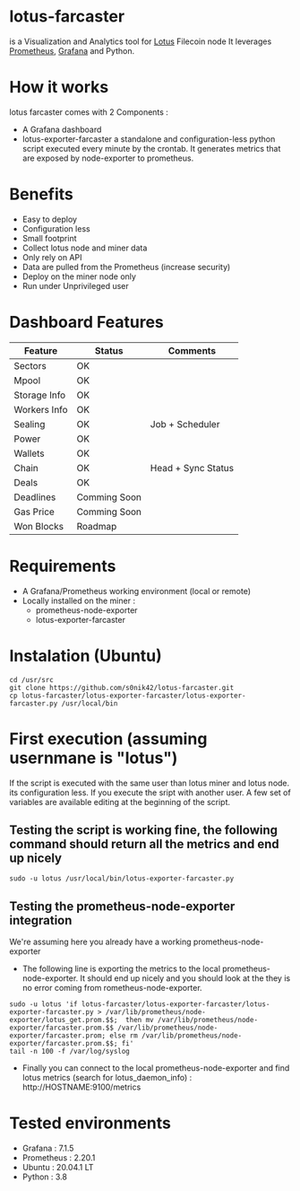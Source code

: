 # lotus-farcaster 
is a Visualization and Analytics tool for [Lotus](https://github.com/filecoin-project/lotus) Filecoin node
It leverages [Prometheus](https://prometheus.io/), [Grafana](https://grafana.com/) and Python.

# How it works
lotus farcaster comes with 2 Components :
* A Grafana dashboard
* lotus-exporter-farcaster a standalone and configuration-less python script executed every minute by the crontab.
It generates metrics that are exposed by node-exporter to prometheus.

# Benefits
* Easy to deploy
* Configuration less
* Small footprint
* Collect lotus node and miner data
* Only rely on API
* Data are pulled from the Prometheus (increase security)  
* Deploy on the miner node only
* Run under Unprivileged user

# Dashboard Features
|Feature      |Status       |Comments           |
|-------------|-------------|-------------------|
|Sectors      | OK          |                   |
|Mpool        | OK          |                   |
|Storage Info | OK          |                   |
|Workers Info | OK          |                   |
|Sealing      | OK          |Job + Scheduler    |
|Power        | OK          |                   |
|Wallets      | OK          |                   |
|Chain        | OK          |Head + Sync Status |
|Deals        | OK          |                   |
|Deadlines    | Comming Soon|                   |
|Gas Price    | Comming Soon|                   |
|Won Blocks   | Roadmap     |                   |

# Requirements
* A Grafana/Prometheus working environment (local or remote)
* Locally installed on the miner :
  * prometheus-node-exporter
  * lotus-exporter-farcaster

# Instalation (Ubuntu)
```
cd /usr/src
git clone https://github.com/s0nik42/lotus-farcaster.git
cp lotus-farcaster/lotus-exporter-farcaster/lotus-exporter-farcaster.py /usr/local/bin
```
# First execution (assuming usernmane is "lotus")
If the script is executed with the same user than lotus miner and lotus node. its configuration less.
If you execute the sript with another user. A few set of variables are available editing at the beginning of the script.
## Testing the script is working fine, the following command should return all the metrics and end up nicely
```
sudo -u lotus /usr/local/bin/lotus-exporter-farcaster.py
```
## Testing the prometheus-node-exporter integration
We're assuming here you already have a working prometheus-node-exporter
* The following line is exporting the metrics to the local prometheus-node-exporter. It should end up nicely and you should look at the they is no error coming from rometheus-node-exporter.
```
sudo -u lotus 'if lotus-farcaster/lotus-exporter-farcaster/lotus-exporter-farcaster.py > /var/lib/prometheus/node-exporter/lotus_get.prom.$$;  then mv /var/lib/prometheus/node-exporter/farcaster.prom.$$ /var/lib/prometheus/node-exporter/farcaster.prom; else rm /var/lib/prometheus/node-exporter/farcaster.prom.$$; fi'
tail -n 100 -f /var/log/syslog
```
* Finally you can connect to the local prometheus-node-exporter and find lotus metrics (search for lotus_daemon_info) : http://HOSTNAME:9100/metrics


# Tested environments
* Grafana : 7.1.5
* Prometheus : 2.20.1
* Ubuntu : 20.04.1 LT
* Python : 3.8

